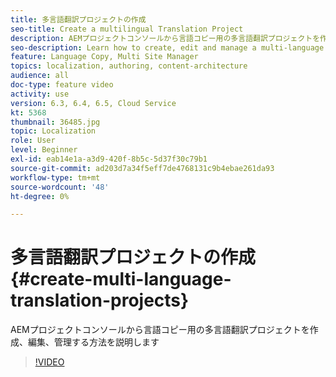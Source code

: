 ```yaml
---
title: 多言語翻訳プロジェクトの作成
seo-title: Create a multilingual Translation Project
description: AEMプロジェクトコンソールから言語コピー用の多言語翻訳プロジェクトを作成、編集、管理する方法を説明します
seo-description: Learn how to create, edit and manage a multi-language translation project for your Language Copy from AEM's Project console
feature: Language Copy, Multi Site Manager
topics: localization, authoring, content-architecture
audience: all
doc-type: feature video
activity: use
version: 6.3, 6.4, 6.5, Cloud Service
kt: 5368
thumbnail: 36485.jpg
topic: Localization
role: User
level: Beginner
exl-id: eab14e1a-a3d9-420f-8b5c-5d37f30c79b1
source-git-commit: ad203d7a34f5eff7de4768131c9b4ebae261da93
workflow-type: tm+mt
source-wordcount: '48'
ht-degree: 0%

---
```


# 多言語翻訳プロジェクトの作成 {#create-multi-language-translation-projects}

AEMプロジェクトコンソールから言語コピー用の多言語翻訳プロジェクトを作成、編集、管理する方法を説明します

>[!VIDEO](https://video.tv.adobe.com/v/36485?quality=12&learn=on)
